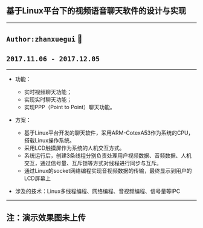 ## 基于Linux平台下的视频语音聊天软件的设计与实现
----------
## `Author:zhanxuegui` :apple:
## `2017.11.06 - 2017.12.05`
---------

- 功能：
  - 实时视频聊天功能；
  - 实现实时聊天功能；
  - 实现PPP（Point to Point）聊天功能。
- 方案：
  - 基于Linux平台开发的聊天软件，采用ARM-CotexA53作为系统的CPU，搭载Linux操作系统。
  - 采用LCD触摸屏作为系统的人机交互方式。
  - 系统运行后，创建3条线程分别负责处理用户视频数据、音频数据、人机交互，通过信号量、互斥锁等方式对线程进行同步与互斥。
  - 通过Linux的socket网络编程实现音视频数据的传输，最终显示到用户的LCD屏幕上
  
- 涉及的技术：Linux多线程编程、网络编程、音视频编程、信号量等IPC

---------
## 注：演示效果图未上传
